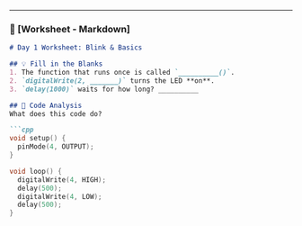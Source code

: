 
---

### 🧠 [Worksheet - Markdown]
```markdown
# Day 1 Worksheet: Blink & Basics

## 💡 Fill in the Blanks
1. The function that runs once is called `__________()`.
2. `digitalWrite(2, _______)` turns the LED **on**.
3. `delay(1000)` waits for how long? __________

## 🔧 Code Analysis
What does this code do?

```cpp
void setup() {
  pinMode(4, OUTPUT);
}

void loop() {
  digitalWrite(4, HIGH);
  delay(500);
  digitalWrite(4, LOW);
  delay(500);
}
